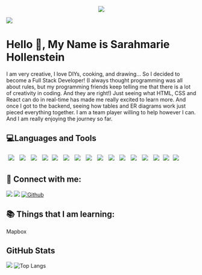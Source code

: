 <p align="center"><img src="https://thumbs.gfycat.com/BaggyUnfinishedFlycatcher-size_restricted.gif"/></p>





![](https://img.shields.io/github/followers/sarahmarie1976?style=social) 

# Hello 👋, My Name is Sarahmarie Hollenstein

 I am very creative, I love DIYs, cooking, and drawing... So I decided to become a Full Stack Developer! (I always thought programming was all about rules, but my programming friends keep telling me that there is a lot of creativity in coding. And they are right!) Just seeing what HTML, CSS and React can do in real-time has made me really excited to learn more. And once I got to the backend, seeing how tables and ER diagrams work just pieced everything together. I am a team player willing to help however I can. And I am really enjoying the journey so far.

## 💻Languages and Tools    

<img src="https://img.shields.io/badge/-Express.js-gray?style=for-the-badge&logo=express.js%2B%2B&logoColor=gray" style="margin:5px" /> <img src="https://img.shields.io/badge/-Node.js-gray?style=for-the-badge&logo=express.node.js&logoColor=gray" style="margin:5px" />  <img src="https://img.shields.io/badge/-Postman-gray?style=for-the-badge&logo=postman&logoColor=gray" style="margin:5px" /> <img src="https://img.shields.io/badge/-JWT-gray?style=for-the-badge&logo=jwt&logoColor=gray" style="margin:5px" /><img src="https://img.shields.io/badge/-Knex.js-gray?style=for-the-badge&logo=KNEX.JS&logoColor=gray" style="margin:5px" /> <img src="https://img.shields.io/badge/-REACT-gray?style=for-the-badge&logo=REACT&logoColor=gray" style="margin:5px" /> 
<img src="https://img.shields.io/badge/-ReactStrap-gray?style=for-the-badge&logo=reactstrap&logoColor=gray" style="margin:5px" /> <img src="https://img.shields.io/badge/-ANT DESIGN-gray?style=for-the-badge&logo=REACT&logoColor=gray" style="margin:5px" /> <img src="https://img.shields.io/badge/-whimsical-gray?style=for-the-badge&logo=whimsical&logoColor=gray" style="margin:5px" /> <img src="https://img.shields.io/badge/-javascript-gray?style=for-the-badge&logo=javascript&logoColor=gray" style="margin:5px" /> <img src="https://img.shields.io/badge/-HTML-gray?style=for-the-badge&logo=HTML&logoColor=gray" style="margin:5px" /> <img src="https://img.shields.io/badge/-LESS-blue?style=for-the-badge&logo=less&logoColor=gray" style="margin:5px" /> <img src="https://img.shields.io/badge/-sqlite-blue?style=for-the-badge&logo=sqlite&logoColor=gray" style="margin:5px" /> <img src="https://img.shields.io/badge/-postgresql-gray?style=for-the-badge&logo=postgresql&logoColor=gray" style="margin:5px" /><img src="https://img.shields.io/badge/-npm-gray?style=for-the-badge&logo=npm&logoColor=gray" style="margin:5px" /><img src="https://img.shields.io/badge/-redux-gray?style=for-the-badge&logo=redux&logoColor=gray" style="margin:5px" />






## 🤝 Connect with me: 
 
[![](https://img.shields.io/static/v1?label&message=Linkedin&color=blue&logo=linkedin)](https://www.linkedin.com/in/sarahmarie-hollenstein-258374115/)
[![](https://img.shields.io/static/v1?label&message=Email&color=gray&logo=gmail)](mailto:sholle7@gmail.com)
[![Github](https://img.shields.io/badge/-Github-000?style=flat&logo=Github&logoColor=white)](https://github.com/sarahmarie1976)
 
## 📚 Things that I am learning: 
 Mapbox
 
 ## GitHub Stats
![](https://github-readme-stats.jha-vineet69.vercel.app/api?username=sarahmarie1976&hide=stars&show_icons=true&hide_border=true&theme=midnight-purple) ![Top Langs](https://github-readme-stats.vercel.app/api/top-langs/?username=sarahmarie1976&hide=smalltalk&theme=midnight-purple&layout=compact&hide_border=true)
